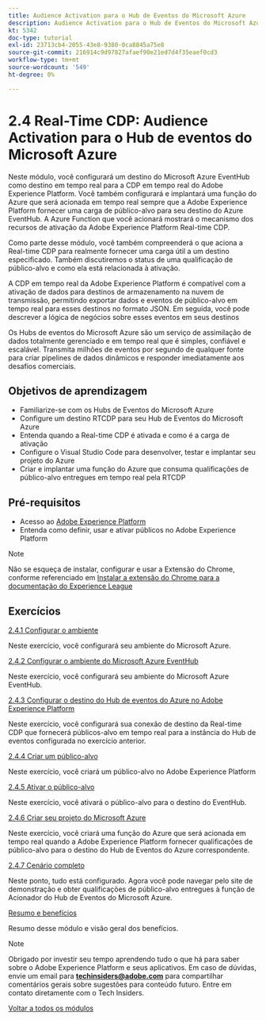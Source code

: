 ```yaml
---
title: Audience Activation para o Hub de Eventos do Microsoft Azure
description: Audience Activation para o Hub de Eventos do Microsoft Azure
kt: 5342
doc-type: tutorial
exl-id: 23713cb4-2055-43e8-9380-0ca8845a75e8
source-git-commit: 216914c9d97827afaef90e21ed7d4f35eaef0cd3
workflow-type: tm+mt
source-wordcount: '549'
ht-degree: 0%

---
```


# 2.4 Real-Time CDP: Audience Activation para o Hub de eventos do Microsoft Azure

Neste módulo, você configurará um destino do Microsoft Azure EventHub como destino em tempo real para a CDP em tempo real do Adobe Experience Platform. Você também configurará e implantará uma função do Azure que será acionada em tempo real sempre que a Adobe Experience Platform fornecer uma carga de público-alvo para seu destino do Azure EventHub. A Azure Function que você acionará mostrará o mecanismo dos recursos de ativação da Adobe Experience Platform Real-time CDP.

Como parte desse módulo, você também compreenderá o que aciona a Real-time CDP para realmente fornecer uma carga útil a um destino especificado. Também discutiremos o status de uma qualificação de público-alvo e como ela está relacionada à ativação.

A CDP em tempo real da Adobe Experience Platform é compatível com a ativação de dados para destinos de armazenamento na nuvem de transmissão, permitindo exportar dados e eventos de público-alvo em tempo real para esses destinos no formato JSON. Em seguida, você pode descrever a lógica de negócios sobre esses eventos em seus destinos

Os Hubs de eventos do Microsoft Azure são um serviço de assimilação de dados totalmente gerenciado e em tempo real que é simples, confiável e escalável. Transmita milhões de eventos por segundo de qualquer fonte para criar pipelines de dados dinâmicos e responder imediatamente aos desafios comerciais.

## Objetivos de aprendizagem

- Familiarize-se com os Hubs de Eventos do Microsoft Azure
- Configure um destino RTCDP para seu Hub de Eventos do Microsoft Azure
- Entenda quando a Real-time CDP é ativada e como é a carga de ativação
- Configure o Visual Studio Code para desenvolver, testar e implantar seu projeto do Azure
- Criar e implantar uma função do Azure que consuma qualificações de público-alvo entregues em tempo real pela RTCDP

## Pré-requisitos

- Acesso ao [Adobe Experience Platform](https://experience.adobe.com/platform)
- Entenda como definir, usar e ativar públicos no Adobe Experience Platform

>[!NOTE]
>
>Não se esqueça de instalar, configurar e usar a Extensão do Chrome, conforme referenciado em [Instalar a extensão do Chrome para a documentação do Experience League](../../gettingstarted/gettingstarted/ex1.md)

## Exercícios

[2.4.1 Configurar o ambiente](./ex1.md)

Neste exercício, você configurará seu ambiente do Microsoft Azure.

[2.4.2 Configurar o ambiente do Microsoft Azure EventHub](./ex2.md)

Neste exercício, você configurará seu ambiente do Microsoft Azure EventHub.

[2.4.3 Configurar o destino do Hub de eventos do Azure no Adobe Experience Platform](./ex3.md)

Neste exercício, você configurará sua conexão de destino da Real-time CDP que fornecerá públicos-alvo em tempo real para a instância do Hub de eventos configurada no exercício anterior.

[2.4.4 Criar um público-alvo](./ex4.md)

Neste exercício, você criará um público-alvo no Adobe Experience Platform

[2.4.5 Ativar o público-alvo](./ex5.md)

Neste exercício, você ativará o público-alvo para o destino do EventHub.

[2.4.6 Criar seu projeto do Microsoft Azure](./ex6.md)

Neste exercício, você criará uma função do Azure que será acionada em tempo real quando a Adobe Experience Platform fornecer qualificações de público-alvo para o destino do Hub de Eventos do Azure correspondente.

[2.4.7 Cenário completo](./ex7.md)

Neste ponto, tudo está configurado. Agora você pode navegar pelo site de demonstração e obter qualificações de público-alvo entregues à função de Acionador do Hub de Eventos do Microsoft Azure.

[Resumo e benefícios](./summary.md)

Resumo desse módulo e visão geral dos benefícios.

>[!NOTE]
>
>Obrigado por investir seu tempo aprendendo tudo o que há para saber sobre o Adobe Experience Platform e seus aplicativos. Em caso de dúvidas, envie um email para **techinsiders@adobe.com** para compartilhar comentários gerais sobre sugestões para conteúdo futuro. Entre em contato diretamente com o Tech Insiders.

[Voltar a todos os módulos](../../../overview.md)
